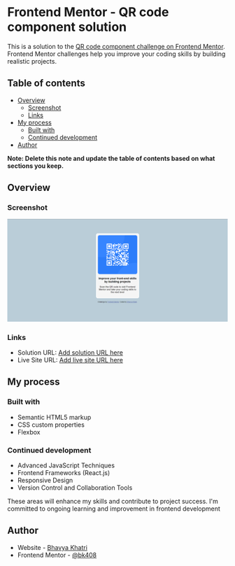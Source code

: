 # Frontend Mentor - QR code component solution

This is a solution to the [QR code component challenge on Frontend Mentor](https://www.frontendmentor.io/challenges/qr-code-component-iux_sIO_H). Frontend Mentor challenges help you improve your coding skills by building realistic projects. 

## Table of contents

- [Overview](#overview)
  - [Screenshot](#screenshot)
  - [Links](#links)
- [My process](#my-process)
  - [Built with](#built-with)
  - [Continued development](#continued-development)
- [Author](#author)

**Note: Delete this note and update the table of contents based on what sections you keep.**

## Overview

### Screenshot

![](./qr-code.png)
### Links

- Solution URL: [Add solution URL here](https://github.com/bk408/QR_Code_front-end-master)
- Live Site URL: [Add live site URL here](https://qr-code-frontendmaster.netlify.app/)

## My process

### Built with

- Semantic HTML5 markup
- CSS custom properties
- Flexbox


### Continued development

- Advanced JavaScript Techniques
- Frontend Frameworks (React.js)
- Responsive Design
- Version Control and Collaboration Tools

These areas will enhance my skills and contribute to project success. I'm committed to ongoing learning and improvement in frontend development


## Author

- Website - [Bhavya Khatri](https://bhavya-khatri-portfolio.vercel.app/)
- Frontend Mentor - [@bk408](https://www.frontendmentor.io/profile/bk408)
